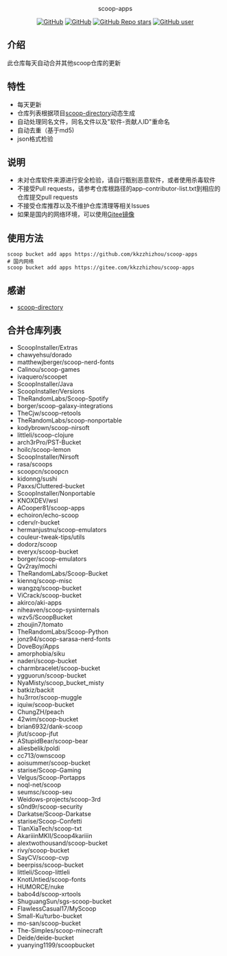 <p align="center">
  scoop-apps
</p>
<p align="center">
  <a href="https://github.com/kkzzhizhou/scoop-apps/blob/main/LICENSE"><img alt="GitHub" src="https://img.shields.io/github/license/kkzzhizhou/scoop-apps?style=flat-square"/></a>
  <a href="https://github.com/kkzzhizhou/scoop-apps"><img alt="GitHub" src="https://img.shields.io/badge/Readme--Style-standard--repository-brightgreen?style=flat-square&color=f83500"/></a>
  <a href="https://github.com/kkzzhizhou/scoop-apps"><img alt="GitHub Repo stars" src="https://img.shields.io/github/stars/kkzzhizhou/scoop-apps?style=flat-square"/></a>
  <a href="https://github.com/kkzzhizhou"><img alt="GitHub user" src="https://img.shields.io/badge/author-kkzzhizhou-brightgreen?style=flat-square"/></a>
</p>


## 介绍

此仓库每天自动合并其他scoop仓库的更新

## 特性

- 每天更新
- 仓库列表根据项目[scoop-directory](https://github.com/rasa/scoop-directory)动态生成
- 自动处理同名文件，同名文件以及"软件-贡献人ID"重命名
- 自动去重（基于md5)
- json格式检验

## 说明

- 未对仓库软件来源进行安全检验，请自行甄别恶意软件，或者使用杀毒软件
- 不接受Pull requests，请参考仓库根路径的app-contributor-list.txt到相应的仓库提交pull requests
- 不接受仓库推荐以及不维护仓库清理等相关Issues
- 如果是国内的网络环境，可以使用[Gitee镜像](https://gitee.com/kkzzhizhou/scoop-apps)

## 使用方法

```
scoop bucket add apps https://github.com/kkzzhizhou/scoop-apps
# 国内网络
scoop bucket add apps https://gitee.com/kkzzhizhou/scoop-apps
```

## 感谢

- [scoop-directory](https://github.com/rasa/scoop-directory)

## 合并仓库列表

- ScoopInstaller/Extras
- chawyehsu/dorado
- matthewjberger/scoop-nerd-fonts
- Calinou/scoop-games
- ivaquero/scoopet
- ScoopInstaller/Java
- ScoopInstaller/Versions
- TheRandomLabs/Scoop-Spotify
- borger/scoop-galaxy-integrations
- TheCjw/scoop-retools
- TheRandomLabs/scoop-nonportable
- kodybrown/scoop-nirsoft
- littleli/scoop-clojure
- arch3rPro/PST-Bucket
- hoilc/scoop-lemon
- ScoopInstaller/Nirsoft
- rasa/scoops
- scoopcn/scoopcn
- kidonng/sushi
- Paxxs/Cluttered-bucket
- ScoopInstaller/Nonportable
- KNOXDEV/wsl
- ACooper81/scoop-apps
- echoiron/echo-scoop
- cderv/r-bucket
- hermanjustnu/scoop-emulators
- couleur-tweak-tips/utils
- dodorz/scoop
- everyx/scoop-bucket
- borger/scoop-emulators
- Qv2ray/mochi
- TheRandomLabs/Scoop-Bucket
- kiennq/scoop-misc
- wangzq/scoop-bucket
- ViCrack/scoop-bucket
- akirco/aki-apps
- niheaven/scoop-sysinternals
- wzv5/ScoopBucket
- zhoujin7/tomato
- TheRandomLabs/Scoop-Python
- jonz94/scoop-sarasa-nerd-fonts
- DoveBoy/Apps
- amorphobia/siku
- naderi/scoop-bucket
- charmbracelet/scoop-bucket
- ygguorun/scoop-bucket
- NyaMisty/scoop_bucket_misty
- batkiz/backit
- hu3rror/scoop-muggle
- iquiw/scoop-bucket
- ChungZH/peach
- 42wim/scoop-bucket
- brian6932/dank-scoop
- jfut/scoop-jfut
- AStupidBear/scoop-bear
- aliesbelik/poldi
- cc713/ownscoop
- aoisummer/scoop-bucket
- starise/Scoop-Gaming
- Velgus/Scoop-Portapps
- noql-net/scoop
- seumsc/scoop-seu
- Weidows-projects/scoop-3rd
- s0nd9r/scoop-security
- Darkatse/Scoop-Darkatse
- starise/Scoop-Confetti
- TianXiaTech/scoop-txt
- AkariiinMKII/Scoop4kariiin
- alextwothousand/scoop-bucket
- rivy/scoop-bucket
- SayCV/scoop-cvp
- beerpiss/scoop-bucket
- littleli/Scoop-littleli
- KnotUntied/scoop-fonts
- HUMORCE/nuke
- babo4d/scoop-xrtools
- ShuguangSun/sgs-scoop-bucket
- FlawlessCasual17/MyScoop
- Small-Ku/turbo-bucket
- mo-san/scoop-bucket
- The-Simples/scoop-minecraft
- Deide/deide-bucket
- yuanying1199/scoopbucket
